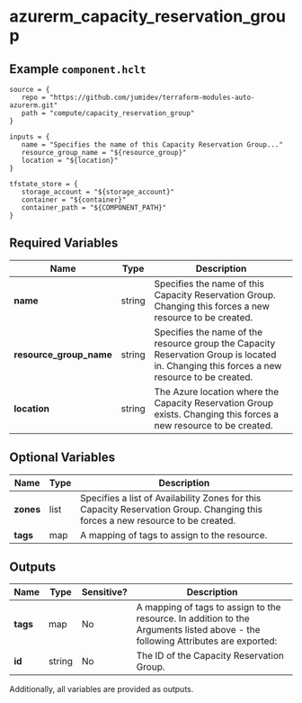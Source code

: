# azurerm_capacity_reservation_group



## Example `component.hclt`

```hcl
source = {
   repo = "https://github.com/jumidev/terraform-modules-auto-azurerm.git"   
   path = "compute/capacity_reservation_group"   
}

inputs = {
   name = "Specifies the name of this Capacity Reservation Group..."   
   resource_group_name = "${resource_group}"   
   location = "${location}"   
}

tfstate_store = {
   storage_account = "${storage_account}"   
   container = "${container}"   
   container_path = "${COMPONENT_PATH}"   
}

```

## Required Variables

| Name | Type |  Description |
| ---- | --------- |  ----------- |
| **name** | string |  Specifies the name of this Capacity Reservation Group. Changing this forces a new resource to be created. | 
| **resource_group_name** | string |  Specifies the name of the resource group the Capacity Reservation Group is located in. Changing this forces a new resource to be created. | 
| **location** | string |  The Azure location where the Capacity Reservation Group exists. Changing this forces a new resource to be created. | 

## Optional Variables

| Name | Type |  Description |
| ---- | --------- |  ----------- |
| **zones** | list |  Specifies a list of Availability Zones for this Capacity Reservation Group. Changing this forces a new resource to be created. | 
| **tags** | map |  A mapping of tags to assign to the resource. | 



## Outputs

| Name | Type | Sensitive? | Description |
| ---- | ---- | --------- | --------- |
| **tags** | map | No  | A mapping of tags to assign to the resource. In addition to the Arguments listed above - the following Attributes are exported: | 
| **id** | string | No  | The ID of the Capacity Reservation Group. | 

Additionally, all variables are provided as outputs.
